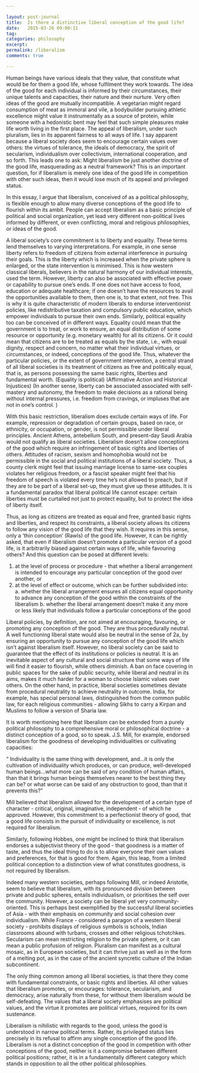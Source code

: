 ```yaml
---

layout: post-journal
title:  Is there a distinctive liberal conception of the good life?
date:   2015-03-26 09:00:11
tag: 
categories: philosophy
excerpt: 
permalink: /liberalism
comments: true

---
```


Human beings have various ideals that they value, that constitute what would be for them a good life, whose fulfilment they work towards. The idea of the good for each individual is informed by their circumstances, their unique talents and capacities,  their nature and their nurture. Very often ideas of the good are mutually incompatible. A vegetarian might regard consumption of meat as immoral and vile, a bodybuilder pursuing athletic excellence might value it instrumentally as a source of protein, while someone with a hedonistic bent may feel that such simple pleasures make life worth living in the first place. The appeal of liberalism, under such pluralism, lies in its apparent fairness to all ways of life.  I say apparent because a liberal society does seem to encourage certain values over others: the virtues of tolerance, the ideals of democracy, the spirit of secularism, individualism over collectivism, international cooperation, and so forth. This leads one to ask: Might liberalism be just another doctrine of the good life, masquerading as a neutral framework?  This is an important question, for if liberalism is merely one idea of the good life in competition with other such ideas, then it would lose much of its appeal and privileged status.

In this essay, I argue that liberalism, conceived of as a political philosophy,  is flexible enough to allow many diverse conceptions of the good life to flourish within its ambit. People can accept liberalism as a basic principle of political and social organization, yet lead very different non-political lives informed by different, or even conflicting, moral and religious philosophies, or ideas of the good.

A liberal society’s core commitment is to liberty and equality.  These terms lend themselves to varying interpretations. For example, in one sense liberty refers to freedom of citizens from external interference  in pursuing their goals. This is the liberty which is increased when the private sphere is enlarged, or the state intervention is minimised.  This is how western classical liberals, believers in the natural harmony of our individual interests, used the term. However, liberty can also be associated with effective power or capability to pursue one’s ends. If one does not have access to food, education or adequate healthcare; if one doesn’t have the resources to avail the opportunities available to them, then one is, to that extent, not free. This is why it is quite characteristic of modern liberals to endorse interventionist policies, like redistributive taxation and compulsory public education, which empower individuals to pursue their own ends. Similarly, political equality too can be conceived of in different ways. Equality could mean that the government is to treat, or work to ensure, an equal distribution of some resource or opportunity (e.g. monetary wealth) for all its citizens. Or it could mean that citizens are to be treated as equals by the state, i.e.,  with equal dignity, respect and concern, no matter what their individual virtues, or circumstances, or indeed, conceptions of the good life. Thus, whatever the particular policies, or the extent of government intervention, a central strand of all liberal societies is its treatment of citizens as free and politically equal, that is, as persons possessing the same basic rights, liberties and fundamental worth. (Equality is political) (Affirmative Action and Historical Injustices)  (In another sense, liberty can be associated associated with self-mastery and autonomy, the freedom to make decisions as a rational being without internal pressures, i.e. freedom from cravings, or impluses that are not in one’s control. )


With this basic restriction, liberalism does exclude certain ways of life. For example, repression or degradation of certain groups, based on race, or ethnicity, or occupation, or gender, is not permissible under liberal principles. Ancient Athens, antebellum South, and present-day Saudi Arabia would not qualify as liberal societies. Liberalism doesn’t allow conceptions of the good which require an infringement of basic rights and liberties of others. Attitudes of racism, sexism and homophobia would not be permissible in the social and political institutions of a liberal society.  Thus, a county clerk might feel that issuing marriage license to same-sex couples violates her religious freedom, or a fascist speaker might feel that his freedom of speech is violated every time he’s not allowed to preach, but if they are to be part of a liberal set-up, they must give up these attitudes. It is a fundamental paradox that liberal political life cannot escape:  certain liberties must be curtailed not just to protect equality, but to protect the idea of liberty itself.

Thus, as long as citizens are treated as equal and free, granted basic rights and liberties, and respect its constraints, a liberal society allows its citizens to follow any vision of the good life that they wish. It requires in this sense, only a ‘thin conception’ (Rawls) of the good life. However, it can be rightly asked, that even if liberalism doesn’t promote a particular version of a good life, is it arbitrarily biased against certain ways of life, while favouring others?  And this question can be posed at different levels:  
1. at the level of process or procedure -  that whether a liberal arrangement is intended to encourage any particular conception of the good over another, or
2. at the level of effect or outcome, which can be further subdivided into:
 a. whether the liberal arrangement ensures all citizens equal opportunity to advance any conception of the good  within the constraints of the liberalism
 b. whether the liberal arrangement doesn’t make it any more or less likely that individuals follow a particular conceptions of the good

Liberal policies, by definition, are not aimed at encouraging, favouring, or promoting any conception of the good. They are thus procedurally neutral. A well functioning liberal state would also be neutral in the sense of 2a, by ensuring an opportunity to pursue any conception of the good life which isn’t against liberalism itself. However, no liberal society can be said to guarantee that the effect of its institutions or policies is neutral. It is an inevitable aspect of any cultural and social structure that some ways of life will find it easier to flourish, while others diminish. A ban on face covering in public spaces for the sake of public security, while liberal and neutral in its aims, makes it much harder for a woman to choose Islamic values over others. On the other hand,  in practice, liberal societies sometimes deviate from procedural neutrality to achieve neutrality in outcome. India, for example, has special personal laws, distinguished from the common public law, for each religious communities - allowing Sikhs to carry a Kirpan and Muslims to follow a version of Sharia law. 

It is worth mentioning here that liberalism can be extended from a purely political philosophy to a comprehensive moral or philosophical doctrine - a distinct conception of a good, so to speak.  J.S. Mill, for example, endorsed liberalism for the goodness of developing individualities or cultivating capacities:

“ Individuality is the same thing with development, and…it is only the cultivation of individuality which produces, or can produce, well-developed human beings…what more can be said of any condition of human affairs, than that it brings human beings themselves nearer to the best thing they can be? or what worse can be said of any obstruction to good, than that it prevents this?”

Mill believed that liberalism allowed for the development of a certain type of character - critical, original, imaginative, independent - of which he approved. However, this commitment to a perfectionist theory of good, that a good life consists in the pursuit of individuality or excellence, is not required for liberalism.

Similarly, following Hobbes, one might be inclined to think that liberalism endorses a subjectivist theory of the good - that goodness is a matter of taste, and thus the ideal thing to do is to allow everyone their own values and preferences, for that is good for them. Again, this leap, from a limited political conception to a distinction view of what constitutes goodness, is not required by liberalism. 

Indeed many western societies, perhaps following Mill, or indeed Aristotle,  seem to believe that liberalism, with its pronounced division between private and public spheres, entails individualism, or prioritises the self over the community.  However, a society can be liberal yet very community-oriented. This is perhaps best exemplified by the successful liberal societies of Asia - with their emphasis on community and social cohesion over individualism. While France - considered a paragon of a western liberal society - prohibits displays of religious symbols is schools, Indian classrooms abound with turbans, crosses and other religious tchotchkes.  Secularism can mean restricting religion to the private sphere, or it can mean a public profusion of religion. Pluralism can manifest as a cultural mosaic, as in European societies, but it can thrive just as well as in the form of a melting pot, as in the case of the ancient syncretic culture of the Indian subcontinent.  

The only thing common among all liberal societies, is that there they come with fundamental constraints, or basic rights and liberties.  All other values that liberalism promotes, or encourages: tolerance,  secularism, and democracy, arise naturally from these, for without them liberalism would be self-defeating. The values that a liberal society emphasises are political values, and the virtue it promotes are political virtues, required for its own sustenance.

Liberalism is nihilistic with regards to the good, unless the good is understood in narrow political terms. Rather, its privileged status lies precisely in its refusal to affirm any single conception of the good life. Liberalism is not a distinct conception of the good in competition with other conceptions of the good, neither is it a compromise between different political positions; rather, it is in a fundamentally different category which stands in opposition to all the other political philosophies. 